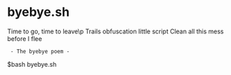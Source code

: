 # byebye.sh

Time to go, time to leave\p
Trails obfuscation little script
Clean all this mess before I flee

     - The byebye poem -
     

$bash byebye.sh
